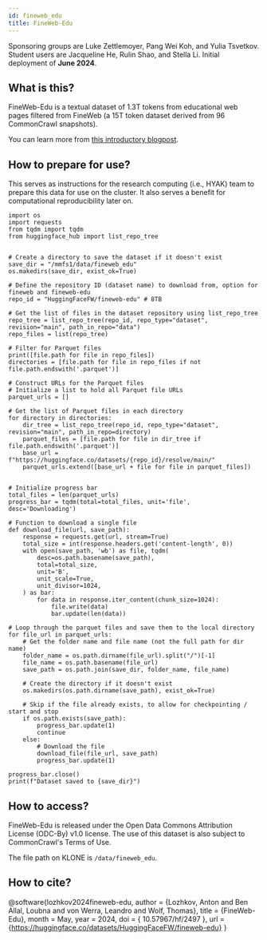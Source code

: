 ```yaml
---
id: fineweb_edu
title: FineWeb-Edu
---
```


Sponsoring groups are Luke Zettlemoyer, Pang Wei Koh, and Yulia Tsvetkov. Student users are Jacqueline He, Rulin Shao, and Stella Li. Initial deployment of **June 2024**.

## What is this?
FineWeb-Edu is a textual dataset of 1.3T tokens from educational web pages filtered from FineWeb (a 15T token dataset derived from 96 CommonCrawl snapshots). 

You can learn more from [this introductory blogpost](https://huggingface.co/spaces/HuggingFaceFW/blogpost-fineweb-v1).

## How to prepare for use?
This serves as instructions for the research computing (i.e., HYAK) team to prepare this data for use on the cluster. It also serves a benefit for computational reproducibility later on.

```
import os
import requests
from tqdm import tqdm
from huggingface_hub import list_repo_tree


# Create a directory to save the dataset if it doesn't exist
save_dir = "/mmfs1/data/fineweb_edu"
os.makedirs(save_dir, exist_ok=True)

# Define the repository ID (dataset name) to download from, option for fineweb and fineweb-edu
repo_id = "HuggingFaceFW/fineweb-edu" # 8TB

# Get the list of files in the dataset repository using list_repo_tree
repo_tree = list_repo_tree(repo_id, repo_type="dataset", revision="main", path_in_repo="data")
repo_files = list(repo_tree)

# Filter for Parquet files
print([file.path for file in repo_files])
directories = [file.path for file in repo_files if not file.path.endswith('.parquet')]

# Construct URLs for the Parquet files
# Initialize a list to hold all Parquet file URLs
parquet_urls = []

# Get the list of Parquet files in each directory
for directory in directories:
    dir_tree = list_repo_tree(repo_id, repo_type="dataset", revision="main", path_in_repo=directory)
    parquet_files = [file.path for file in dir_tree if file.path.endswith('.parquet')]
    base_url = f"https://huggingface.co/datasets/{repo_id}/resolve/main/"
    parquet_urls.extend([base_url + file for file in parquet_files])


# Initialize progress bar
total_files = len(parquet_urls)
progress_bar = tqdm(total=total_files, unit='file', desc='Downloading')

# Function to download a single file
def download_file(url, save_path):
    response = requests.get(url, stream=True)
    total_size = int(response.headers.get('content-length', 0))
    with open(save_path, 'wb') as file, tqdm(
        desc=os.path.basename(save_path),
        total=total_size,
        unit='B',
        unit_scale=True,
        unit_divisor=1024,
    ) as bar:
        for data in response.iter_content(chunk_size=1024):
            file.write(data)
            bar.update(len(data))

# Loop through the parquet files and save them to the local directory
for file_url in parquet_urls:
    # Get the folder name and file name (not the full path for dir name)
    folder_name = os.path.dirname(file_url).split("/")[-1]
    file_name = os.path.basename(file_url)
    save_path = os.path.join(save_dir, folder_name, file_name)
    
    # Create the directory if it doesn't exist
    os.makedirs(os.path.dirname(save_path), exist_ok=True)

    # Skip if the file already exists, to allow for checkpointing / start and stop
    if os.path.exists(save_path):
        progress_bar.update(1)
        continue
    else:
        # Download the file
        download_file(file_url, save_path)
        progress_bar.update(1)

progress_bar.close()
print(f"Dataset saved to {save_dir}")
```

## How to access?

FineWeb-Edu is released under the Open Data Commons Attribution License (ODC-By) v1.0 license. The use of this dataset is also subject to CommonCrawl's Terms of Use.

The file path on KLONE is `/data/fineweb_edu`.

## How to cite?

@software{lozhkov2024fineweb-edu,
  author = {Lozhkov, Anton and Ben Allal, Loubna and von Werra, Leandro and Wolf, Thomas},
  title = {FineWeb-Edu},
  month = May,
  year = 2024,
  doi = { 10.57967/hf/2497 },
  url = {https://huggingface.co/datasets/HuggingFaceFW/fineweb-edu}
}